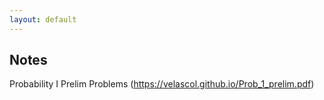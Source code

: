 ```yaml
---
layout: default
---
```


## Notes

Probability I Prelim Problems (https://velascol.github.io/Prob_1_prelim.pdf)
